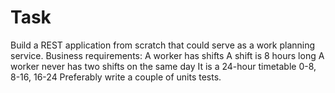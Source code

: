 # Task

Build a REST application from scratch that could serve as a work planning service.
Business requirements:
A worker has shifts
A shift is 8 hours long
A worker never has two shifts on the same day
It is a 24-hour timetable 0-8, 8-16, 16-24
Preferably write a couple of units tests.